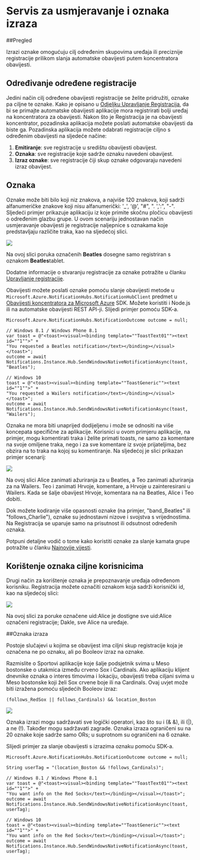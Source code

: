 <properties
    pageTitle="Usmjeravanje i oznaka izraza"
    description="U ovoj se temi objašnjava usmjeravanje i oznaka izraze za Azure obavijesti koncentratora."
    services="notification-hubs"
    documentationCenter=".net"
    authors="ysxu"
    manager="erikre"
    editor=""/>

<tags
    ms.service="notification-hubs"
    ms.workload="mobile"
    ms.tgt_pltfrm="mobile-multiple"
    ms.devlang="dotnet"
    ms.topic="article"
    ms.date="06/29/2016"
    ms.author="yuaxu"/>

# <a name="routing-and-tag-expressions"></a>Servis za usmjeravanje i oznaka izraza

##<a name="overview"></a>Pregled

Izrazi oznake omogućuju cilj određenim skupovima uređaja ili preciznije registracije prilikom slanja automatske obavijesti putem koncentratora obavijesti.


## <a name="targeting-specific-registrations"></a>Određivanje određene registracije

Jedini način cilj određene obavijesti registracije se želite pridružiti, oznake pa ciljne te oznake. Kako je opisano u [Odjeljku Upravljanje Registracija](notification-hubs-push-notification-registration-management.md), da bi se primajte automatske obavijesti aplikacije mora registrirati bolji uređaj na koncentratora za obavijesti. Nakon što je Registracija je na obavijesti koncentrator, pozadinska aplikacija možete poslati automatske obavijesti da biste ga.
Pozadinska aplikacija možete odabrati registracije ciljno s određenim obavijesti na sljedeće načine:

1. **Emitiranje**: sve registracije u središtu obavijesti obavijest.
2. **Oznaka**: sve registracije koje sadrže oznaku navedeni obavijest.
3. **Izraz oznake**: sve registracije čiji skup oznake odgovaraju navedeni izraz obavijest.

## <a name="tags"></a>Oznaka

Oznake može biti bilo koji niz znakova, a najviše 120 znakova, koji sadrži alfanumeričke znakove koji nisu alfanumerički: '_', ‘@’, "#", ". ',':", "-". Sljedeći primjer prikazuje aplikaciju iz koje primite skočnu pločicu obavijesti o određenim glazbu grupe. U ovom scenariju jednostavan način usmjeravanje obavijesti je registracije naljepnice s oznakama koje predstavljaju različite traka, kao na sljedećoj slici.

![](./media/notification-hubs-routing-tag-expressions/notification-hubs-tags.png)

Na ovoj slici poruka označenih **Beatles** dosegne samo registriran s oznakom **Beatles**tablet.

Dodatne informacije o stvaranju registracije za oznake potražite u članku [Upravljanje registracije](notification-hubs-push-notification-registration-management.md).

Obavijesti možete poslati oznake pomoću slanje obavijesti metode u `Microsoft.Azure.NotificationHubs.NotificationHubClient` predmet u [Obavijesti koncentratora za Microsoft Azure](https://www.nuget.org/packages/Microsoft.Azure.NotificationHubs/) SDK. Možete koristiti i Node.js ili na automatske obavijesti REST API-ji.  Slijedi primjer pomoću SDK-a.


    Microsoft.Azure.NotificationHubs.NotificationOutcome outcome = null;

    // Windows 8.1 / Windows Phone 8.1
    var toast = @"<toast><visual><binding template=""ToastText01""><text id=""1"">" +
    "You requested a Beatles notification</text></binding></visual></toast>";
    outcome = await Notifications.Instance.Hub.SendWindowsNativeNotificationAsync(toast, "Beatles");

    // Windows 10
    toast = @"<toast><visual><binding template=""ToastGeneric""><text id=""1"">" +
    "You requested a Wailers notification</text></binding></visual></toast>";
    outcome = await Notifications.Instance.Hub.SendWindowsNativeNotificationAsync(toast, "Wailers");




Oznaka ne mora biti unaprijed dodijeljenu i može se odnositi na više koncepata specifične za aplikacije. Korisnici u ovom primjeru aplikacije, na primjer, mogu komentirati traka i želite primati toasts, ne samo za komentare na svoje omiljene traka, nego i za sve komentare iz svoje prijateljima, bez obzira na to traka na kojoj su komentiranje. Na sljedećoj je slici prikazan primjer scenarij:



![](./media/notification-hubs-routing-tag-expressions/notification-hubs-tags2.png)

Na ovoj slici Alice zanimati ažuriranja za u Beatles, a Teo zanimati ažuriranja za na Wailers. Teo i zanimati Hrvoje, komentare, a Hrvoje u zainteresirani u Wailers. Kada se šalje obavijest Hrvoje, komentara na na Beatles, Alice i Teo dobiti.

Dok možete kodiranje više opasnosti oznake (na primjer, "band_Beatles" ili "follows_Charlie"), oznake su jednostavni nizove i svojstva s vrijednostima. Na Registracija se uparuje samo na prisutnost ili odsutnost određenih oznaka.

Potpuni detaljne vodič o tome kako koristiti oznake za slanje kamata grupe potražite u članku [Najnovije vijesti](notification-hubs-windows-notification-dotnet-push-xplat-segmented-wns.md).


## <a name="using-tags-to-target-users"></a>Korištenje oznaka ciljne korisnicima

Drugi način za korištenje oznaka je prepoznavanje uređaja određenom korisniku. Registracija možete označiti oznakom koja sadrži korisnički id, kao na sljedećoj slici:


![](./media/notification-hubs-routing-tag-expressions/notification-hubs-tags3.png)

Na ovoj slici za poruke označene uid:Alice je dostigne sve uid:Alice označeni registracije; Dakle, sve Alice na uređaje.


##<a name="tag-expressions"></a>Oznaka izraza

Postoje slučajevi u kojima se obavijest ima ciljni skup registracije koja je označena ne po oznaku, ali po Booleov izraz na oznake.

Razmislite o Sportovi aplikacije koje šalje podsjetnik svima u Meso bostonske o utakmica između crveno Sox i Cardinals. Ako aplikaciju klijent dnevnike oznaka o interes timovima i lokaciju, obavijesti treba ciljani svima u Meso bostonske koji želi Sox crvene boje ili na Cardinals. Ovaj uvjet može biti izražena pomoću sljedećih Booleov izraz:

    (follows_RedSox || follows_Cardinals) && location_Boston


![](./media/notification-hubs-routing-tag-expressions/notification-hubs-tags4.png)

Oznaka izrazi mogu sadržavati sve logički operatori, kao što su i (& &), ili (|), a ne (!). Također mogu sadržavati zagrade. Oznaka izraza ograničeni su na 20 oznake koje sadrže samo ORs; u suprotnom su ograničeni na 6 oznake.

Slijedi primjer za slanje obavijesti s izrazima oznaku pomoću SDK-a.


    Microsoft.Azure.NotificationHubs.NotificationOutcome outcome = null;

    String userTag = "(location_Boston && !follows_Cardinals)"; 

    // Windows 8.1 / Windows Phone 8.1
    var toast = @"<toast><visual><binding template=""ToastText01""><text id=""1"">" +
    "You want info on the Red Socks</text></binding></visual></toast>";
    outcome = await Notifications.Instance.Hub.SendWindowsNativeNotificationAsync(toast, userTag);

    // Windows 10
    toast = @"<toast><visual><binding template=""ToastGeneric""><text id=""1"">" +
    "You want info on the Red Socks</text></binding></visual></toast>";
    outcome = await Notifications.Instance.Hub.SendWindowsNativeNotificationAsync(toast, userTag);

